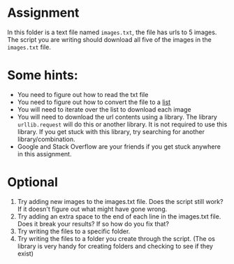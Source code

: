 # Assignment

In this folder is a text file named `images.txt`, the file has urls to 5 images. 
The script you are writing should download all five of the images in the `images.txt` file.

# Some hints:
- You need to figure out how to read the txt file
- You need to figure out how to convert the file to a [list](https://www.w3schools.com/python/python_lists.asp)
- You will need to iterate over the list to download each image
- You will need to download the url contents using a library. The library `urllib.request` will do this or another library. It is not required to use this library. If you get stuck with this library, try searching for another library/combination. 
- Google and Stack Overflow are your friends if you get stuck anywhere in this assignment.  


# Optional 
1. Try adding new images to the images.txt file. Does the script still work? If it doesn't figure out what might have gone wrong.
2. Try adding an extra space to the end of each line in the images.txt file. Does it break your results? If so how do you fix that?
3. Try writing the files to a specific folder. 
4. Try writing the files to a folder you create through the script. (The os library is very handy for creating folders and checking to see if they exist)

